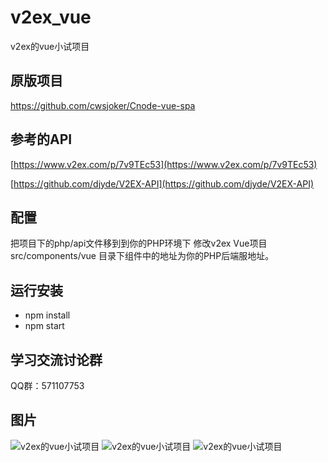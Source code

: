 # v2ex_vue
v2ex的vue小试项目

## 原版项目
https://github.com/cwsjoker/Cnode-vue-spa

## 参考的API
[https://www.v2ex.com/p/7v9TEc53](https://www.v2ex.com/p/7v9TEc53)

[https://github.com/djyde/V2EX-API](https://github.com/djyde/V2EX-API)

## 配置
把项目下的php/api文件移到到你的PHP环境下
修改v2ex Vue项目 src/components/vue 目录下组件中的地址为你的PHP后端服地址。

## 运行安装

- npm install
- npm start

## 学习交流讨论群
QQ群：571107753

## 图片
![v2ex的vue小试项目](https://github.com/dabpop139/v2ex_vue/blob/master/screenshot/wifi0s0-1823416679.png)
![v2ex的vue小试项目](https://github.com/dabpop139/v2ex_vue/blob/master/screenshot/wifi0s0-947228272.png)
![v2ex的vue小试项目](https://github.com/dabpop139/v2ex_vue/blob/master/screenshot/wifi0s0-9460455.png)

